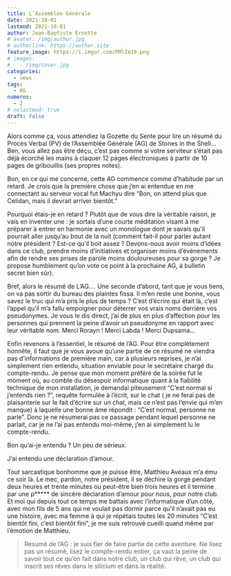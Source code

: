```yaml
---
title: L’Assemblée Générale
date: 2021-10-01
lastmod: 2021-10-01
author: Jean-Baptiste Ernotte
# avatar: /img/author.jpg
# authorlink: https://author.site
feature_image: https://i.imgur.com/PMlIm19.png
# images:
#   - /img/cover.jpg
categories:
  - news
tags:
  - AG
numeros: 
  - 2
# nolastmod: true
draft: false
---
```


Alors comme ça, vous attendiez la Gozette du Sente pour lire un résumé du Procès Verbal (PV) de l’Assemblée Générale (AG) de Stones in the Shell… Ben, vous allez pas être déçu, c’est pas comme si votre serviteur s’était pas déjà écorché les mains à claquer 12 pages électroniques à partir de 10 pages de gribouillis (ses propres notes). 

<!-- more -->

Bon, en ce qui me concerne, cette AG commence comme d’habitude par un retard. Je crois que la première chose que j’en ai entendue en me connectant au serveur vocal fut Machyu dire “Bon, on attend plus que Celidan, mais il devrait arriver bientôt.”

Pourquoi étais-je en retard ? Plutôt que de vous dire la véritable raison, je vais en inventer une : je sortais d’une courte méditation visant à me préparer à entrer en harmonie avec un monologue dont je savais qu’il pourrait aller jusqu’au bout de la nuit (comment fait-il pour parler autant notre président ? Est-ce qu’il boit assez ? Devons-nous avoir moins d’idées dans ce club, prendre moins d’initiatives et organiser moins d’événements afin de rendre ses prises de parole moins douloureuses pour sa gorge ? Je propose humblement qu’on vote ce point à la prochaine AG, à bulletin secret bien sûr).

Bref, alors le résumé de L’AG….
Une seconde d’abord, tant que je vous tiens, on va pas sortir du bureau des plaintes fissa. Il m’en reste une bonne, vous savez le truc qui m’a pris le plus de temps ? C’est d’écrire qui était là, c’est l’appel qu’il m’a fallu empoigner pour déterrer vos vrais noms derrière vos pseudonymes. Je vous le dis direct, j’ai de plus en plus d’affection pour les personnes qui prennent la peine d’avoir un pseudonyme en rapport avec leur véritable nom. Merci Rorayn ! Merci Labda ! Merci Dupsama… 

Enfin revenons à l’essentiel, le résumé de l’AG.
Pour être complètement honnête, il faut que je vous avoue qu’une partie de ce résumé ne viendra pas d’informations de première main, car à plusieurs reprises, je n’ai simplement rien entendu, situation enviable pour le secrétaire chargé du compte-rendu. Je pense que mon moment préféré de la soirée fut le moment où, au comble du désespoir informatique quant à la fiabilité technique de mon installation, je demandai piteusement “C’est normal si j’entends rien ?”, requête formulée à l’écrit, sur le chat ( je ne ferai pas de plaisanterie sur le fait d’écrire sur un chat, mais ce n’est pas l’envie qui m’en manque) à laquelle une bonne âme répondit : “C’est normal, personne ne parle”. Donc je ne résumerai pas ce passage pendant lequel personne ne parlait, car je ne l’ai pas entendu moi-même, j’en ai simplement lu le compte-rendu.

Bon qu’ai-je entendu ? Un peu de sérieux. 

J’ai entendu une déclaration d’amour.

Tout sarcastique bonhomme que je puisse être, Matthieu Aveaux m’a ému ce soir là. Le mec, pardon, notre président, il se déchire la gorge pendant deux heures et trente minutes ou peut-être bien trois heures et il termine par une p***** de sincère déclaration d’amour pour nous, pour notre club. Et moi qui depuis tout ce temps me battais avec l’informatique d’un côté, avec mon fils de 5 ans qui ne voulait pas dormir parce qu’il n’avait pas eu une histoire, avec ma femme à qui je répétais toutes les 20 minutes “C’est bientôt fini, c’est bientôt fini”, je me suis retrouvé cueilli quand même par l’émotion de Matthieu. 

> Résumé de l’AG : je suis fier de faire partie de cette aventure. Ne lisez pas un résumé, lisez le compte-rendu entier, ça vaut la peine de savoir tout ce qu’on fait dans notre club, un club qui rêve, un club qui inscrit ses rêves dans le silicium et dans la réalité.



